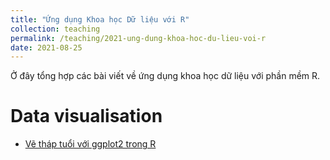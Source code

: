 ```yaml
---
title: "Ứng dụng Khoa học Dữ liệu với R"
collection: teaching
permalink: /teaching/2021-ung-dung-khoa-hoc-du-lieu-voi-r
date: 2021-08-25
---
```


Ở đây tổng hợp các bài viết về ứng dụng khoa học dữ liệu với phần mềm R.

Data visualisation
======
- [Vẽ tháp tuổi với ggplot2 trong R](https://thanhkim1993.github.io/posts/2021/08/ve-thap-tuoi-voi-ggplot2-trong-r/)

